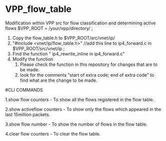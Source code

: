# VPP_flow_table
Modification within VPP src for flow classification and determining active flows
$VPP_ROOT = /your/vpp/directory/ ;
1. Copy the flow_table.h to $VPP_ROOT/src/vnet/ip/
2. "#include <vnet/ip/flow_table.h>" //add this line to ip4_forward.c in $VPP_ROOT/src/vnet/ip ;
3. Find the function " ip4_rewrite_inline in ip4_forward.c"
4. Modify the function
    1. Please check the function in this repository for changes that are to be made.
    2. look for the comments "start of extra code; end of extra code" to find what are the change to be made.

#CLI COMMANDS

1.show flow counters - To show all the flows registered in the flow table.

2.show activeflow counters - To show only the flows which appeared in the last 15million packets.

3.show flow number - To show the number of flows in the flow table.

4.clear flow counters - To clear the flow table.
